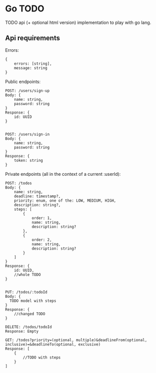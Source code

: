 # Go TODO

TODO api (+ optional html version) implementation to play with go lang.

## Api requirements
Errors:
```
{
    errors: [string],
    message: string
}
```

Public endpoints:
```
POST: /users/sign-up
Body: {
    name: string,
    password: string
}
Response: { 
    id: UUID
}


POST: /users/sign-in
Body: {
    name: string,
    password: string
}
Response: {
    token: string
}
```

Private endpoints (all in the context of a current :userId):
```
POST: /todos
Body: {
    name: string,
    deadline: timestamp?,
    priority: enum, one of the: LOW, MEDIUM, HIGH,
    description: string?,
    steps: [
        {
            order: 1,
            name: string,
            description: string?
        },
        {
            order: 2,
            name: string,
            description: string?
        }
    ] 
}
Response: {
    id: UUID,
    //whole TODO
}


PUT: /todos/:todoId
Body: {
  TODO model with steps
}
Response: {
    //changed TODO
}

DELETE: /todos/todoId
Response: Empty

GET: /todos?priority=(optional, multiple)&deadlineFrom(optional, inclusive)=&deadlineTo(optional, exclusive)
Response: [
    {
        //TODO with steps
    }
]
```